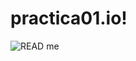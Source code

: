 # practica01.io!

![READ me](https://github.com/user-attachments/assets/04c811da-8aa7-4a2d-b52e-aaab25d3ecef)
